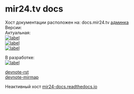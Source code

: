 # mir24.tv docs

Хост документации расположен на: docs.mir24.tv
[админка](https://docs.mir24.tv/projects/mir24-docs/)   
Версии:  
Актуальная:  
[![label](https://img.shields.io/static/v1.svg?label=docs&message=master&color=brightgreen)](https://docs.mir24.tv/docs/mir24-docs/ru/master/index.html)   
[![label](https://img.shields.io/static/v1.svg?label=Release-Notes&message=master&color=brightgreen)](https://docs.mir24.tv/docs/mir24-docs/ru/master/release/notes/0.26.html)    
[![label](https://img.shields.io/static/v1.svg?label=PDF&message=master&color=brightgreen)](https://docs.mir24.tv/media/pdf/mir24-docs/master/mir24-docs.pdf)   
   
В разработке:   
[![label](https://img.shields.io/static/v1.svg?label=docs&message=develop&color=blue)](https://docs.mir24.tv/docs/mir24-docs/ru/develop/)  
   
[devnote-rst](https://docs.mir24.tv/docs/mir24-docs/ru/master/devnote/rst.html)   
[devnote-mirmap](https://docs.mir24.tv/docs/mir24-docs/ru/master/devnote/mirmap.html)   

Неактивный хост [mir24-docs.readthedocs.io](https://mir24-docs.readthedocs.io/ru/latest/)
